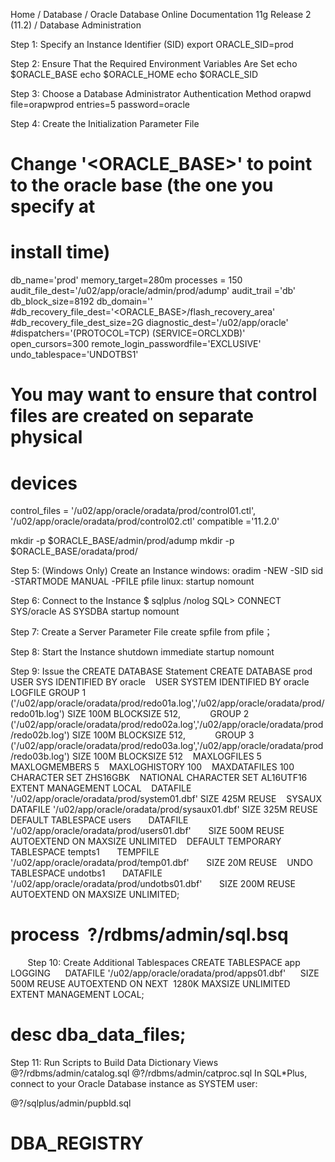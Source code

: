 Home / Database / Oracle Database Online Documentation 11g Release 2 (11.2) / Database Administration

 Step 1: Specify an Instance Identifier (SID)
 export ORACLE_SID=prod

 Step 2: Ensure That the Required Environment Variables Are Set
 echo $ORACLE_BASE
 echo $ORACLE_HOME
 echo $ORACLE_SID

 Step 3: Choose a Database Administrator Authentication Method
 orapwd file=orapwprod entries=5 password=oracle

 Step 4: Create the Initialization Parameter File
 # Change '<ORACLE_BASE>' to point to the oracle base (the one you specify at
 # install time)

 db_name='prod'
 memory_target=280m
 processes = 150
 audit_file_dest='/u02/app/oracle/admin/prod/adump'
 audit_trail ='db'
 db_block_size=8192
 db_domain=''
 #db_recovery_file_dest='<ORACLE_BASE>/flash_recovery_area'
 #db_recovery_file_dest_size=2G
 diagnostic_dest='/u02/app/oracle'
 #dispatchers='(PROTOCOL=TCP) (SERVICE=ORCLXDB)'
 open_cursors=300
 remote_login_passwordfile='EXCLUSIVE'
 undo_tablespace='UNDOTBS1'
 # You may want to ensure that control files are created on separate physical
 # devices
 control_files = '/u02/app/oracle/oradata/prod/control01.ctl', '/u02/app/oracle/oradata/prod/control02.ctl'
 compatible ='11.2.0'

 mkdir -p $ORACLE_BASE/admin/prod/adump
 mkdir -p $ORACLE_BASE/oradata/prod/

 Step 5: (Windows Only) Create an Instance
 windows: oradim -NEW -SID sid -STARTMODE MANUAL -PFILE pfile
 linux: startup nomount

 Step 6: Connect to the Instance
 $ sqlplus /nolog
 SQL> CONNECT SYS/oracle AS SYSDBA
 startup nomount

 Step 7: Create a Server Parameter File
 create spfile from pfile；

 Step 8: Start the Instance
 shutdown immediate
 startup nomount

 Step 9: Issue the CREATE DATABASE Statement
 CREATE DATABASE prod
    USER SYS IDENTIFIED BY oracle
    USER SYSTEM IDENTIFIED BY oracle
    LOGFILE GROUP 1 ('/u02/app/oracle/oradata/prod/redo01a.log','/u02/app/oracle/oradata/prod/redo01b.log') SIZE 100M BLOCKSIZE 512,
            GROUP 2 ('/u02/app/oracle/oradata/prod/redo02a.log','/u02/app/oracle/oradata/prod/redo02b.log') SIZE 100M BLOCKSIZE 512,
            GROUP 3 ('/u02/app/oracle/oradata/prod/redo03a.log','/u02/app/oracle/oradata/prod/redo03b.log') SIZE 100M BLOCKSIZE 512
    MAXLOGFILES 5
    MAXLOGMEMBERS 5
    MAXLOGHISTORY 100
    MAXDATAFILES 100
    CHARACTER SET ZHS16GBK
    NATIONAL CHARACTER SET AL16UTF16
    EXTENT MANAGEMENT LOCAL
    DATAFILE '/u02/app/oracle/oradata/prod/system01.dbf' SIZE 425M REUSE
    SYSAUX DATAFILE '/u02/app/oracle/oradata/prod/sysaux01.dbf' SIZE 325M REUSE
    DEFAULT TABLESPACE users
       DATAFILE '/u02/app/oracle/oradata/prod/users01.dbf'
       SIZE 500M REUSE AUTOEXTEND ON MAXSIZE UNLIMITED
    DEFAULT TEMPORARY TABLESPACE tempts1
       TEMPFILE '/u02/app/oracle/oradata/prod/temp01.dbf'
       SIZE 20M REUSE
    UNDO TABLESPACE undotbs1
       DATAFILE '/u02/app/oracle/oradata/prod/undotbs01.dbf'
       SIZE 200M REUSE AUTOEXTEND ON MAXSIZE UNLIMITED;

 # process  ?/rdbms/admin/sql.bsq
       
 Step 10: Create Additional Tablespaces
 CREATE TABLESPACE app LOGGING
      DATAFILE '/u02/app/oracle/oradata/prod/apps01.dbf'
      SIZE 500M REUSE AUTOEXTEND ON NEXT  1280K MAXSIZE UNLIMITED
      EXTENT MANAGEMENT LOCAL;

 # desc dba_data_files;

 Step 11: Run Scripts to Build Data Dictionary Views
 @?/rdbms/admin/catalog.sql
 @?/rdbms/admin/catproc.sql
 In SQL*Plus, connect to your Oracle Database instance as SYSTEM user:

 @?/sqlplus/admin/pupbld.sql


 # DBA_REGISTRY  
